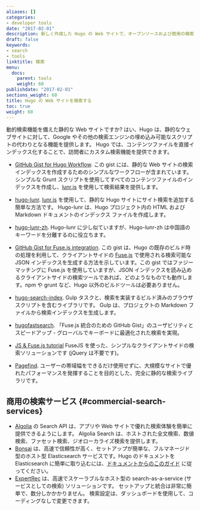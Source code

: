 ```yaml
---
aliases: []
categories:
- developer tools
date: "2017-02-01"
description: 新しく作成した Hugo の Web サイトで、オープンソースおよび商用の検索オプションの一部を参照してください。
draft: false
keywords:
- search
- tools
linktitle: 検索
menu:
  docs:
    parent: tools
    weight: 60
publishdate: "2017-02-01"
sections_weight: 60
title: Hugo の Web サイトを検索する
toc: true
weight: 60
---
```


動的検索機能を備えた静的な Web サイトですか? はい、Hugo は、静的なウェブサイトに対して、Google やその他の検索エンジンの埋め込み可能なスクリプトの代わりとなる機能を提供します。 Hugo では、コンテンツファイルを直接インデックス化することで、訪問者にカスタム検索機能を提供できます。

* [GitHub Gist for Hugo Workflow](https://gist.github.com/sebz/efddfc8fdcb6b480f567). この gist には、静的な Web サイトの検索インデックスを作成するためのシンプルなワークフローが含まれています。シンプルな Grunt スクリプトを使用してすべてのコンテンツファイルのインデックスを作成し、[lunr.js](https://lunrjs.com/) を使用して検索結果を提供します。

* [hugo-lunr](https://www.npmjs.com/package/hugo-lunr). [lunr.js](https://lunrjs.com/) を使用して、静的な Hugo サイトにサイト検索を追加する簡単な方法です。 Hugo-lunr は、Hugo プロジェクト内の HTML および Markdown ドキュメントのインデックス ファイルを作成します。
* [hugo-lunr-zh](https://www.npmjs.com/package/hugo-lunr-zh). Hugo-lunr に少し似ていますが、Hugo-lunr-zh は中国語のキーワードを分離するのに役立ちます。
* [GitHub Gist for Fuse.js integration](https://gist.github.com/eddiewebb/735feb48f50f0ddd65ae5606a1cb41ae). この gist は、Hugo の既存のビルド時の処理を利用して、クライアントサイドの [Fuse.js](https://fusejs.io/) で使用される検索可能な JSON インデックスを生成する方法を示しています。この gist ではファジーマッチングに Fuse.js を使用していますが、JSON インデックスを読み込めるクライアントサイドの検索ツールであれば、どのようなものでも動作します。npm や grunt など、Hugo 以外のビルドツールは必要ありません。
* [hugo-search-index](https://www.npmjs.com/package/hugo-search-index). Gulp タスクと、検索を実装するビルド済みのブラウザ スクリプトを含むライブラリです。 Gulp は、プロジェクトの Markdown ファイルから検索インデックスを生成します。
* [hugofastsearch](https://gist.github.com/cmod/5410eae147e4318164258742dd053993). 「Fuse.js 統合のための GitHub Gist」のユーザビリティとスピードアップ - グローバルでキーボードに最適化された検索を実現。
* [JS & Fuse.js tutorial](https://makewithhugo.com/add-search-to-a-hugo-site/) FuseJS を使った、シンプルなクライアントサイドの検索ソリューションです (jQuery は不要です)。
* [Pagefind](https://github.com/cloudcannon/pagefind). ユーザーの帯域幅をできるだけ使用せずに、大規模なサイトで優れたパフォーマンスを発揮することを目的とした、完全に静的な検索ライブラリです。

## 商用の検索サービス {#commercial-search-services}

* [Algolia](https://www.algolia.com/) の Search API は、アプリや Web サイトで優れた検索体験を簡単に提供できるようにします。 Algolia Search は、ホストされた全文検索、数値検索、ファセット検索、ジオローカライズ検索を提供します。
* [Bonsai](https://www.bonsai.io) は、高速で信頼性が高く、セットアップが簡単な、フルマネージド型のホスト型 Elasticsearch サービスです。Hugo のドキュメントを Elasticsearch に簡単に取り込むには、[ドキュメントからのこのガイド](https://docs.bonsai.io/docs/hugo) に従ってください。
* [ExpertRec](https://www.expertrec.com/) は、高速でスケーラブルなホスト型の search-as-a-service (サービスとしての検索) ソリューションです。 セットアップと統合は非常に簡単で、数分しかかかりません。 検索設定は、ダッシュボードを使用して、コーディングなしで変更できます。
